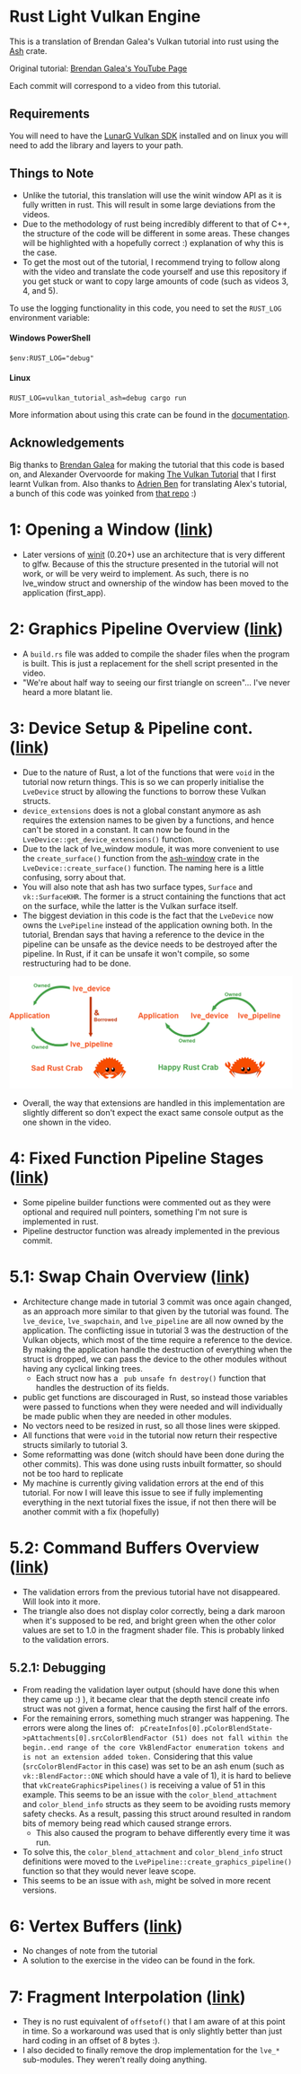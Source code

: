 # Rust Light Vulkan Engine

This is a translation of Brendan Galea's Vulkan tutorial into rust using the [Ash](https://github.com/MaikKlein/ash) crate.

Original tutorial: [Brendan Galea's YouTube Page](https://www.youtube.com/c/BrendanGalea)

Each commit will correspond to a video from this tutorial.

## Requirements

You will need to have the [LunarG Vulkan SDK](https://www.lunarg.com/vulkan-sdk/) installed and on linux 
you will need to add the library and layers to your path.

## Things to Note

- Unlike the tutorial, this translation will use the winit window API as it is fully written in rust. 
This will result in some large deviations from the videos.
- Due to the methodology of rust being incredibly different to that of C++, the structure of the code 
will be different in some areas. These changes will be highlighted with a hopefully correct :) explanation 
of why this is the case.
- To get the most out of the tutorial, I recommend trying to follow along with the video and translate
the code yourself and use this repository if you get stuck or want to copy large amounts of code (such 
as videos 3, 4, and 5). 

To use the logging functionality in this code, you need to set the ```RUST_LOG``` environment variable:

#### Windows PowerShell
```
$env:RUST_LOG="debug"
```

#### Linux
```
RUST_LOG=vulkan_tutorial_ash=debug cargo run
```

More information about using this crate can be found in the [documentation](https://docs.rs/log/0.4.14/log/).

## Acknowledgements

Big thanks to [Brendan Galea](https://www.youtube.com/c/BrendanGalea) for making the tutorial that this code is based on, and Alexander Overvoorde
for making [The Vulkan Tutorial](https://vulkan-tutorial.com/) that I first learnt Vulkan from. Also thanks to [Adrien Ben](https://github.com/adrien-ben)
for translating Alex's tutorial, a bunch of this code was yoinked from [that repo](https://github.com/adrien-ben/vulkan-tutorial-rs) :)

# 1: Opening a Window ([link](https://www.youtube.com/watch?v=lr93-_cC8v4&ab_channel=BrendanGalea))
- Later versions of [winit](https://docs.rs/winit/0.25.0/winit/) (0.20+) use an architecture that is very different to glfw. Because of this the structure presented in the tutorial will not work, or will be very weird to implement. As such, there is no lve_window struct and ownership of the window has been moved to the application (first_app).

# 2: Graphics Pipeline Overview ([link](https://www.youtube.com/watch?v=_riranMmtvI&ab_channel=BrendanGalea))
- A `build.rs` file was added to compile the shader files when the program is built. This is just a replacement 
for the shell script presented in the video.
- "We're about half way to seeing our first triangle on screen"... I've never heard a more blatant lie.

# 3: Device Setup & Pipeline cont. ([link](https://www.youtube.com/watch?v=LYKlEIzGmW4&t=3s&ab_channel=BrendanGalea))
- Due to the nature of Rust, a lot of the functions that were `void` in the tutorial now return things. This is so we can properly initialise the `LveDevice` struct by allowing the functions to borrow these Vulkan structs.
- `device_extensions` does is not a global constant anymore as ash requires the extension names to be given by a functions, and hence can't be stored in a constant. It can now be found in the `LveDevice::get_device_extensions()` function.
- Due to the lack of lve_window module, it was more convenient to use the `create_surface()` function from the [ash-window](https://docs.rs/ash-window/0.7.0/ash_window/) crate in the `LveDevice::create_surface()` function.
The naming here is a little confusing, sorry about that.
- You will also note that ash has two surface types, `Surface` and `vk::SurfaceKHR`. The former is a struct containing the functions that act on the surface, while the latter is the Vulkan surface itself.
- The biggest deviation in this code is the fact that the `LveDevice` now owns the `LvePipeline` instead of the application owning both. In the tutorial, Brendan says that having a reference to the device in the pipeline 
can be unsafe as the device needs to be destroyed after the pipeline. In Rust, if it can be unsafe it won't compile, so some restructuring had to be done. 

![new structure](./images/new_structure.png)

- Overall, the way that extensions are handled in this implementation are slightly different so don't expect the exact same console output as the one shown in the video.

# 4: Fixed Function Pipeline Stages ([link](https://www.youtube.com/watch?v=ecMcXW6MSYU&ab_channel=BrendanGalea))
- Some pipeline builder functions were commented out as they were optional and required null pointers, something I'm not sure is implemented in rust.
- Pipeline destructor function was already implemented in the previous commit.

# 5.1: Swap Chain Overview ([link](https://www.youtube.com/watch?v=IUYH74MqxOA&t=238s&ab_channel=BrendanGalea))
- Architecture change made in tutorial 3 commit was once again changed, as an approach more similar to that given by the tutorial was found. The `lve_device`, `lve_swapchain`, and `lve_pipeline` are all now owned by the application.
The conflicting issue in tutorial 3 was the destruction of the Vulkan objects, which most of the time require a reference to the device. By making the application handle the destruction of everything when the struct is dropped, we can pass the device to the other modules without having any cyclical linking trees.
    - Each struct now has a ` pub unsafe fn destroy()` function that handles the destruction of its fields.
- public get functions are discouraged in Rust, so instead those variables were passed to functions when they were needed and will individually be made public when they are needed in other modules.
- No vectors need to be resized in rust, so all those lines were skipped.
- All functions that were `void` in the tutorial now return their respective structs similarly to tutorial 3.
- Some reformatting was done (witch should have been done during the other commits). This was done using rusts inbuilt formatter, so should not be too hard to replicate
- My machine is currently giving validation errors at the end of this tutorial. For now I will leave this issue to see if fully implementing everything in the next tutorial fixes the issue, if not then there will be another commit with a fix (hopefully)

# 5.2: Command Buffers Overview ([link](https://www.youtube.com/watch?v=_VOR6q3edig&t=4s&ab_channel=BrendanGalea))
- The validation errors from the previous tutorial have not disappeared. Will look into it more.
- The triangle also does not display color correctly, being a dark maroon when it's supposed to be red, 
and bright green when the other color values are set to 1.0 in the fragment shader file. This is probably linked to the validation errors.

## 5.2.1: Debugging
- From reading the validation layer output (should have done this when they came up :) ), it became clear that the depth stencil create info struct was not given a format, hence causing the first half of the errors.
- For the remaining errors, something much stranger was happening. The errors were along the lines of: ` pCreateInfos[0].pColorBlendState->pAttachments[0].srcColorBlendFactor (51) does not fall within the begin..end range of the core VkBlendFactor enumeration tokens and is not an extension added token.` Considering that this value (`srcColorBlendFactor` in this case) was set to be an ash enum (such as `vk::BlendFactor::ONE` which should have a vale of 1), it is hard to believe that `vkCreateGraphicsPipelines()` is receiving a value of 51 in this example. This seems to be an issue with the `color_blend_attachment` and `color_blend_info` structs as they seem 
to be avoiding rusts memory safety checks. As a result, passing this struct around resulted in random bits of 
memory being read which caused strange errors. 
    - This also caused the program to behave differently every time it was run.
- To solve this, the `color_blend_attachment` and `color_blend_info` struct definitions were moved to the `LvePipeline::create_graphics_pipeline()` function so that they would never leave scope.
- This seems to be an issue with `ash`, might be solved in more recent versions. 

# 6: Vertex Buffers ([link](https://www.youtube.com/watch?v=mnKp501RXDc&t=195s&ab_channel=BrendanGalea))
- No changes of note from the tutorial
- A solution to the exercise in the video can be found in the fork.

# 7: Fragment Interpolation ([link](https://www.youtube.com/watch?v=ngoZZkMuCOM&t=12s&ab_channel=BrendanGalea))
- They is no rust equivalent of `offsetof()` that I am aware of at this point in time. So a workaround was used that is only slightly better than just hard coding in an offset of 8 bytes :).
- I also decided to finally remove the drop implementation for the `lve_*` sub-modules. They weren't really doing anything. 
